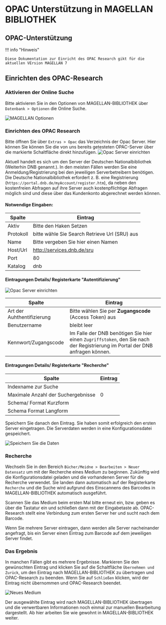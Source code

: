# OPAC Unterstützung in MAGELLAN BIBLIOTHEK

## OPAC-Unterstützung

!!! info "Hinweis"

    Diese Dokumentation zur Einricht des OPAC Research gikt für die aktuellen VErsion MAGELLAN 7

## Einrichten des OPAC-Research

### Aktivieren der Online Suche

Bitte aktivieren Sie in den Optionen von MAGELLAN-BIBLIOTHEK über `Datenbank > Optionen` die Online Suche.

![MAGELLAN Optionen](/assets/images/bibliothek/optionen_online_suche.png)

### Einrichten des OPAC Research

Bitte öffnen Sie über `Extras > Opac` das Verzeichnis der Opac Server. Hier können Sie können Sie die von uns bereits getesteten OPAC-Server über die markierte Schaltfläche direkt hinzufügen.
![Opac Server einrichten](/assets/images/bibliothek/opac5.png)

Aktuell handelt es sich um den Server der Deutschen Nationalbibliothek (Weiterhin DNB genannt.). In den meisten Fällen werden Sie eine Anmeldung/Registrierung bei den jeweiligen Serverbetreibern benötigen. Die Deutsche Nationalbibliothek erfordert z. B. eine Registrierung (```https://portal.dnb.de/myAccount/register.htm```), da neben den kostenfreien Abfragen auf ihre Server auch kostenpflichtige Abfragen möglich sind und diese über das Kundenkonto abgerechnet werden können.

#### Notwendige Eingaben:

Spalte | Eintrag
-|-
Aktiv| Bitte den Haken Setzen
Protokoll| bitte wähle Sie Search Retrieve Url (SRU) aus
Name|Bitte vergeben Sie hier einen Namen
Host/Url|http://services.dnb.de/sru
Port|80
Katalog|dnb

#### Eintragungen Details/ Registerkarte "Autentifizierung"

![Opac Server einrichten](/assets/images/bibliothek/opac6.png)

Spalte | Eintrag
-|-
Art der Auhthentifizierung| Bitte wählen Sie  per **Zugangscode** (Access Token) aus
Benutzername| bleibt leer
Kennwort/Zugangscode| Im Falle der DNB benötigen Sie hier einen `Zugriffstoken`, den Sie nach der Registrierung im Portal der DNB anfragen können.

#### Eintragungen Details/ Registerkarte "Recherche"

Spalte | Eintrag
-|-
Indexname zur Suche| 
Maximale Anzahl der Suchergebnisse| 0
Schema/ Format Kurzform|
Schema Format Langform|

Speichern Sie danach den Eintrag. Sie haben somit erfolgreich den ersten Server eingetragen. Die Serverdaten werden in eine Konfigurationsdatei gespeichert.

![Speichern Sie die Daten](/assets/images/bibliothek/opac7.png)

### Recherche

Wechseln Sie in den Bereich `Bücher/Meidne > Bearbeiten > Neuer Datensatz` um mit der Recherche eines Medium zu beginnen. Zukünftig wird die Konfigurationsdatei geladen und die vorhandenen Server für die Recherche verwendet. Sie landen dann automatisch auf der Registerkarte `Recherche` und die Suche wird aufgrund des Einscannens des Barcodes in MAGELLAN-BIBLIOTHEK automatisch ausgeführt.

Scannen Sie das Medium beim ersten Mal bitte erneut ein, bzw. geben es über die Tastatur ein und schließen dann mit der Eingabetaste ab. OPAC-Research stellt eine Verbindung zum ersten Server her und sucht nach dem Barcode.

Wenn Sie mehrere Server eintragen, dann werden alle Server nacheinander angefragt, bis ein Server einen Eintrag zum Barcode auf dem jeweiligen Server findet.

### Das Ergebnis

In manchen Fällen gibt es mehrere Ergebnisse. Markieren Sie den gewünschten Eintrag und klicken Sie auf die Schaltfläche `Übernehmen und Zurück`, um den Eintrag nach MAGELLAN-BIBLIOTHEK zu übertragen und OPAC-Research zu beenden. Wenn Sie auf `Schließen` klicken, wird der Eintrag nicht übernommen und OPAC-Research beendet.

![Neues Medium](/assets/images/bibliothek/opac4.png)

Der ausgewählte Eintrag wird nach MAGELLAN-BIBLIOTHEK übertragen und die verwertbaren Informationen noch einmal zur manuellen Bearbeitung dargestellt. Ab hier arbeiten Sie wie gewohnt in MAGELLAN-BIBLIOTHEK weiter.
